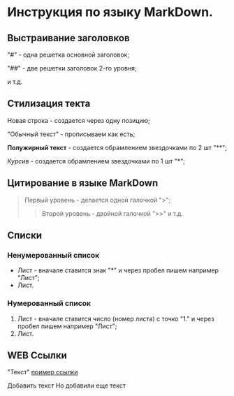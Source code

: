 # Инструкция по языку MarkDown.

## Выстраивание заголовков

"#" - одна решетка основной заголовок;

"##" - две решетки заголовок 2-го уровня;

 и т.д.

## Стилизация текта

Новая строка - создается через одну позицию;

"Обычный текст" - прописываем как есть;

**Полужирный текст** - создается обрамлением звездочками по 2 шт "**";

*Курсив* - создается обрамлением звездочками по 1 шт "*";
## Цитирование в языке MarkDown

>Первый уровень - делается одной галочкой ">";
>>Второй уровень - двойной галочкой ">>" и т.д.

## Списки

### Ненумерованный список
* Лист - вначале ставится знак "*" и через пробел пишем например "Лист";
* Лист.

### Нумерованный список

1. Лист - вначале ставится число (номер листа) с точко "1." и через пробел пишем например "Лист";
2. Лист.

## WEB Ссылки

"Текст" [пример ссылки](http.example.ru "Всплывающая подсказка") 

Добавить текст
Но добавили еще текст
